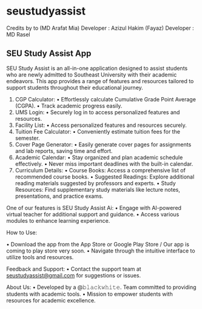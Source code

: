 # seustudyassist

Credits by to (MD Arafat Mia) 
Developer : Azizul Hakim  (Fayaz)
Developer : MD Rasel


SEU Study Assist App
---------------------
SEU Study Assist is an all-in-one application designed to assist students who are newly admitted to 
Southeast University with their academic endeavors. 
This app provides a range of features and resources tailored to support students throughout their educational journey.

1.	CGP Calculator:
   •	Effortlessly calculate Cumulative Grade Point Average (CGPA).
   •	Track academic progress easily.
2.	UMS Login:
   •	Securely log in to access personalized features and resources.
3.	Facility List:
   •	Access personalized features and resources securely.
4.	Tuition Fee Calculator:
   •	Conveniently estimate tuition fees for the semester.
5.	Cover Page Generator:
   •	Easily generate cover pages for assignments and lab reports, saving time and effort.
6.	Academic Calendar:
   •	Stay organized and plan academic schedule effectively.
   •	Never miss important deadlines with the built-in calendar.
7.	Curriculum Details:
   •	Course Books: Access a comprehensive list of recommended course books.
   •	Suggested Readings: Explore additional reading materials suggested by professors and experts.
   •	Study Resources: Find supplementary study materials like lecture notes, presentations, and practice exams.

One of our features is SEU Study Assist Ai:
   •	Engage with AI-powered virtual teacher for additional support and guidance.
   •	Access various modules to enhance learning experience.

How to Use:

   •	Download the app from the App Store or Google Play Store / Our app is coming to play store very soon.
   •	Navigate through the intuitive interface to utilize tools and resources.
   
Feedback and Support:
   •	Contact the support team at seustudyassist@gmail.com for suggestions or issues.

About Us:
   •	Developed by a  @𝚋𝚕𝚊𝚌𝚔𝚠𝚑𝚒𝚝𝚎.  Team committed to providing students with academic tools.
   •	Mission to empower students with resources for academic excellence.

